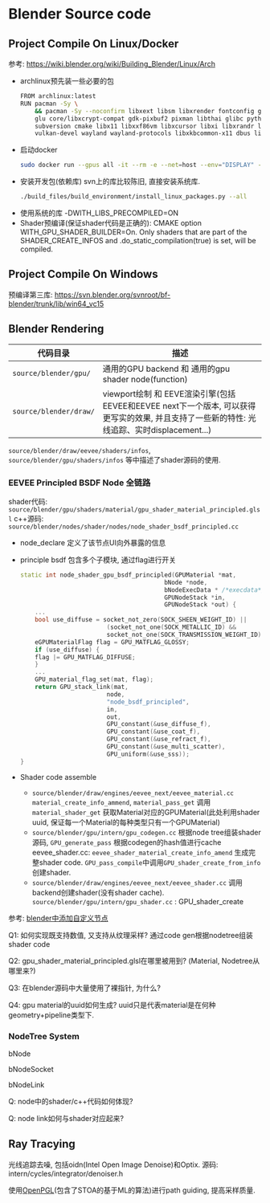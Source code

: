 
# Blender Source code
## Project Compile On Linux/Docker
参考: https://wiki.blender.org/wiki/Building_Blender/Linux/Arch

* archlinux预先装一些必要的包
    ```bash
    FROM archlinux:latest
    RUN pacman -Sy \
        && pacman -Sy --noconfirm libxext libsm libxrender fontconfig gnu-free-fonts \
        glu core/libxcrypt-compat gdk-pixbuf2 pixman libthai glibc python base-devel git \
        subversion cmake libx11 libxxf86vm libxcursor libxi libxrandr libxinerama mesa \
        vulkan-devel wayland wayland-protocols libxkbcommon-x11 dbus linux-headers icu openvdb draco opensubdiv
    ```

* 启动docker
    ```bash
    sudo docker run --gpus all -it --rm -e --net=host --env="DISPLAY" -v /home/wegatron/win-data/opensource_code/blender:/code -v /tmp/.X11-unix:/tmp/.X11-unix zsw-dev /bin/bash
    ```

* 安装开发包(依赖库)
    svn上的库比较陈旧, 直接安装系统库.
    ```bash
    ./build_files/build_environment/install_linux_packages.py --all
    ```

<!-- * 预编译的第三方依赖库: 
    https://svn.blender.org/svnroot/bf-blender/trunk/lib/
    更新oidn: https://www.openimagedenoise.org/downloads.html
    更新openpgl: https://github.com/OpenPathGuidingLibrary/openpgl/archive/refs/tags/v0.5.0.zip -->

* 使用系统的库
    -DWITH_LIBS_PRECOMPILED=ON
* Shader预编译(保证shader代码是正确的):
    CMAKE option WITH_GPU_SHADER_BUILDER=On.
    Only shaders that are part of the SHADER_CREATE_INFOS and .do_static_compilation(true) is set, will be compiled.

## Project Compile On Windows
预编译第三库: https://svn.blender.org/svnroot/bf-blender/trunk/lib/win64_vc15

## Blender Rendering

| 代码目录 | 描述 |
| --- | --- |
| `source/blender/gpu/` | 通用的GPU backend 和 通用的gpu shader node(function) |
| `source/blender/draw/`| viewport绘制 和 EEVE渲染引擎(包括EEVEE和EEVEE next下一个版本, 可以获得更写实的效果, 并且支持了一些新的特性: 光线追踪、实时displacement...) |

`source/blender/draw/eevee/shaders/infos`, `source/blender/gpu/shaders/infos` 等中描述了shader源码的使用.

### EEVEE Principled BSDF Node 全链路

shader代码: `source/blender/gpu/shaders/material/gpu_shader_material_principled.glsl`
c++源码: `source/blender/nodes/shader/nodes/node_shader_bsdf_principled.cc`

* node_declare 定义了该节点UI向外暴露的信息

* principle bsdf 包含多个子模块, 通过flag进行开关

    ```c++
    static int node_shader_gpu_bsdf_principled(GPUMaterial *mat,
                                            bNode *node,
                                            bNodeExecData * /*execdata*/,
                                            GPUNodeStack *in,
                                            GPUNodeStack *out) {
        ...                                                         
        bool use_diffuse = socket_not_zero(SOCK_SHEEN_WEIGHT_ID) ||
                            (socket_not_one(SOCK_METALLIC_ID) &&
                            socket_not_one(SOCK_TRANSMISSION_WEIGHT_ID));
        eGPUMaterialFlag flag = GPU_MATFLAG_GLOSSY;
        if (use_diffuse) {
        flag |= GPU_MATFLAG_DIFFUSE;
        }
        ...
        GPU_material_flag_set(mat, flag);
        return GPU_stack_link(mat,
                            node,
                            "node_bsdf_principled",
                            in,
                            out,
                            GPU_constant(&use_diffuse_f),
                            GPU_constant(&use_coat_f),
                            GPU_constant(&use_refract_f),
                            GPU_constant(&use_multi_scatter),
                            GPU_uniform(&use_sss));
    }
    ``` 

* Shader code assemble
    * `source/blender/draw/engines/eevee_next/eevee_material.cc`
        `material_create_info_ammend`, `material_pass_get` 调用`material_shader_get` 获取Material对应的GPUMaterial(此处利用shader uuid, 保证每一个Material的每种类型只有一个GPUMaterial)
    <!-- * `source/blender/draw/engines/eevee/eevee_shaders.cc`. 
        `EEVEE_shaders_material_shaders_init` 初始化, 构建基础的code lib.
        `EEVEE_material_default_get`/`EEVEE_material_get` 获取Material对应的GPUMaterial(此处利用shader uuid, 保证每一个Material的每种类型只有一个GPUMaterial) -->
    * `source/blender/gpu/intern/gpu_codegen.cc` 根据node tree组装shader源码, 
        `GPU_generate_pass` 根据codegen的hash值进行cache
        eevee_shader.cc: `eevee_shader_material_create_info_amend` 生成完整shader code.
        `GPU_pass_compile`中调用`GPU_shader_create_from_info`创建shader.
    * `source/blender/draw/engines/eevee_next/eevee_shader.cc`
        调用backend创建shader(没有shader cache). `source/blender/gpu/intern/gpu_shader.cc` : GPU_shader_create

参考: [blender中添加自定义节点](https://zhuanlan.zhihu.com/p/508277873)

Q1: 如何实现既支持数值, 又支持从纹理采样?
    通过code gen根据nodetree组装shader code

Q2: gpu_shader_material_principled.glsl在哪里被用到? (Material, Nodetree从哪里来?)

Q3: 在blender源码中大量使用了裸指针, 为什么?

Q4: gpu material的uuid如何生成?
    uuid只是代表material是在何种geometry+pipeline类型下.


### NodeTree System

bNode

bNodeSocket

bNodeLink

Q: node中的shader/c++代码如何体现?

Q: node link如何与shader对应起来?

## Ray Tracying

光线追踪去噪, 包括oidn(Intel Open Image Denoise)和Optix.
源码: intern/cycles/integrator/denoiser.h

使用[OpenPGL](https://github.com/OpenPathGuidingLibrary/openpgl)(包含了STOA的基于ML的算法)进行path guiding, 提高采样质量.